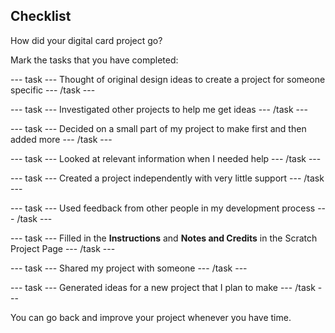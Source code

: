 ## Checklist
How did your digital card project go?

Mark the tasks that you have completed:

--- task ---
Thought of original design ideas to create a project for someone specific
--- /task ---

--- task ---
Investigated other projects to help me get ideas
--- /task ---

--- task ---
Decided on a small part of my project to make first and then added more
--- /task ---

--- task ---
Looked at relevant information when I needed help
--- /task ---

--- task ---
Created a project independently with very little support
--- /task ---

--- task ---
Used feedback from other people in my development process
--- /task ---

--- task ---
Filled in the **Instructions** and **Notes and Credits** in the Scratch Project Page
--- /task ---

--- task ---
Shared my project with someone
--- /task ---

--- task ---
Generated ideas for a new project that I plan to make
--- /task ---

You can go back and improve your project whenever you have time.
